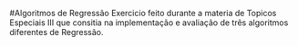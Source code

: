 #Algoritmos de Regressão
Exercicio feito durante a materia de Topicos Especiais III que consitia na implementação e avaliação de três algoritmos diferentes de Regressão.
